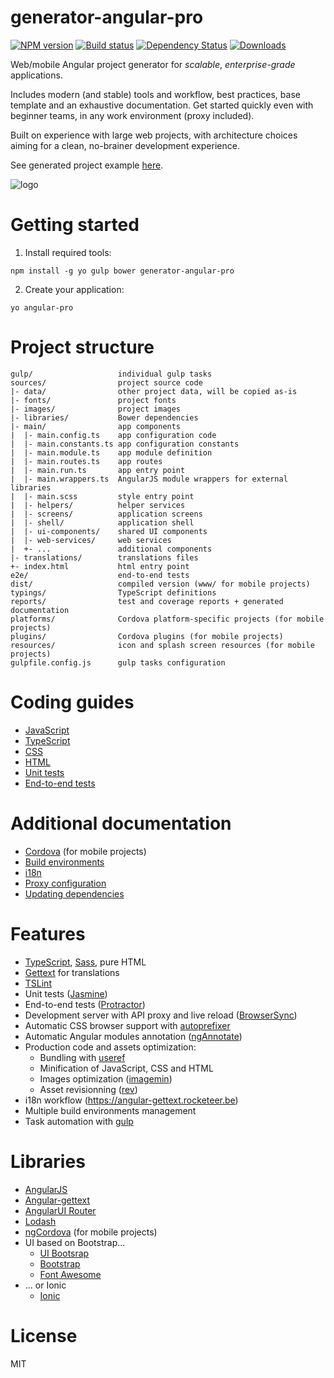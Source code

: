 # generator-angular-pro

[![NPM version](https://img.shields.io/npm/v/generator-angular-pro.svg)](https://www.npmjs.com/package/generator-angular-pro)
[![Build status](https://img.shields.io/travis/angular-starter-kit/generator-angular-pro/master.svg)](https://travis-ci.org/angular-starter-kit/generator-angular-pro)
[![Dependency Status](https://img.shields.io/david/angular-starter-kit/generator-angular-pro.svg)](https://david-dm.org/angular-starter-kit/generator-angular-pro)
[![Downloads](https://img.shields.io/npm/dt/generator-angular-pro.svg)](https://npmjs.org/package/generator-angular-pro)

Web/mobile Angular project generator for *scalable*, *enterprise-grade* applications.

Includes modern (and stable) tools and workflow, best practices, base template and an exhaustive documentation.
Get started quickly even with beginner teams, in any work environment (proxy included).

Built on experience with large web projects, with architecture choices aiming for a clean, no-brainer development
experience.

See generated project example [here](https://github.com/angular-starter-kit/starter-kit).

![logo](https://raw.githubusercontent.com/angular-starter-kit/starter-kit/gh-pages/assets/angular-starter-kit-256.png)

# Getting started

1. Install required tools:
  ```
  npm install -g yo gulp bower generator-angular-pro
  ```

2. Create your application:
  ```
  yo angular-pro
  ```

# Project structure
```
gulp/                   individual gulp tasks
sources/                project source code
|- data/                other project data, will be copied as-is
|- fonts/               project fonts
|- images/              project images
|- libraries/           Bower dependencies
|- main/                app components
|  |- main.config.ts    app configuration code
|  |- main.constants.ts app configuration constants
|  |- main.module.ts    app module definition
|  |- main.routes.ts    app routes
|  |- main.run.ts       app entry point
|  |- main.wrappers.ts  AngularJS module wrappers for external libraries
|  |- main.scss         style entry point
|  |- helpers/          helper services
|  |- screens/          application screens
|  |- shell/            application shell
|  |- ui-components/    shared UI components
|  |- web-services/     web services
|  +- ...               additional components
|- translations/        translations files
+- index.html           html entry point
e2e/                    end-to-end tests
dist/                   compiled version (www/ for mobile projects)
typings/                TypeScript definitions
reports/                test and coverage reports + generated documentation
platforms/              Cordova platform-specific projects (for mobile projects)
plugins/                Cordova plugins (for mobile projects)
resources/              icon and splash screen resources (for mobile projects)
gulpfile.config.js      gulp tasks configuration
```

# Coding guides

- [JavaScript](generators/app/templates/docs/coding-guides/javascript.md)
- [TypeScript](generators/app/templates/docs/coding-guides/typescript.md)
- [CSS](generators/app/templates/docs/coding-guides/css.md)
- [HTML](generators/app/templates/docs/coding-guides/html.md)
- [Unit tests](generators/app/templates/docs/coding-guides/unit-tests.md)
- [End-to-end tests](generators/app/templates/docs/coding-guides/e2e-tests.md)

# Additional documentation

- [Cordova](generators/app/templates/_mobile/docs/cordova.md) (for mobile projects)
- [Build environments](generators/app/templates/docs/build-environments.md)
- [i18n](generators/app/templates/docs/i18n.md)
- [Proxy configuration](generators/app/templates/docs/proxy.md)
- [Updating dependencies](generators/app/templates/docs/updating.md)

# Features

- [TypeScript](http://www.typescriptlang.org), [Sass](http://sass-lang.com/), pure HTML
- [Gettext](https://angular-gettext.rocketeer.be) for translations
- [TSLint](https://github.com/palantir/tslint)
- Unit tests ([Jasmine](http://jasmine.github.io))
- End-to-end tests ([Protractor](https://github.com/angular/protractor))
- Development server with API proxy and live reload ([BrowserSync](http://www.browsersync.io))
- Automatic CSS browser support with [autoprefixer](https://github.com/sindresorhus/gulp-autoprefixer)
- Automatic Angular modules annotation ([ngAnnotate](https://github.com/Kagami/gulp-ng-annotate))
- Production code and assets optimization:
  * Bundling with [useref](https://github.com/jonkemp/gulp-useref)
  * Minification of JavaScript, CSS and HTML
  * Images optimization ([imagemin](https://github.com/sindresorhus/gulp-imagemin))
  * Asset revisionning ([rev](https://github.com/sindresorhus/gulp-rev))
- i18n workflow (https://angular-gettext.rocketeer.be)
- Multiple build environments management
- Task automation with [gulp](http://gulpjs.com)

# Libraries

- [AngularJS](https://angularjs.org)
- [Angular-gettext](https://angular-gettext.rocketeer.be)
- [AngularUI Router](https://github.com/angular-ui/ui-router)
- [Lodash](https://lodash.com)
- [ngCordova](http://ngcordova.com/) (for mobile projects)
- UI based on Bootstrap...
  * [UI Bootsrap](https://angular-ui.github.io/bootstrap)
  * [Bootstrap](http://getbootstrap.com)
  * [Font Awesome](http://fortawesome.github.io/Font-Awesome)
- ... or Ionic
  * [Ionic](http://ionicframework.com/)

# License

MIT